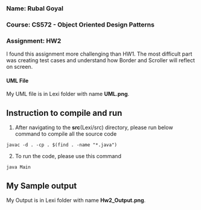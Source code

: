 ### Name: Rubal Goyal
### Course: CS572 - Object Oriented Design Patterns
### Assignment: HW2

I found this assignment more challenging than HW1. The most difficult part was creating test cases and understand how Border and Scroller will reflect on screen.

#### UML File 

My UML file is in Lexi folder with name __UML.png__.

## Instruction to compile and run

1. After navigating to the __src__(Lexi/src) directory, please run below command to compile all the source code
```
javac -d . -cp . $(find . -name "*.java")
```
2. To run the code, please use this command
```
java Main
```
## My Sample output

My Output  is in Lexi folder with name __Hw2_Output.png__.
